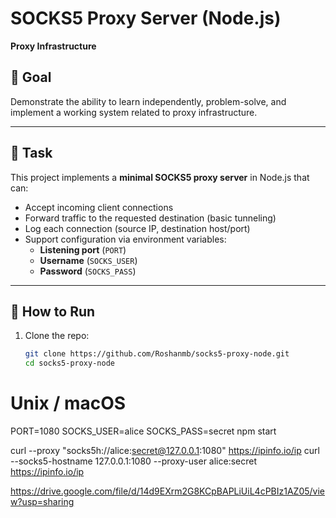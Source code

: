 # SOCKS5 Proxy Server (Node.js)

**Proxy Infrastructure**

## 🎯 Goal
Demonstrate the ability to learn independently, problem-solve, and implement a working system related to proxy infrastructure.

---

## 📝 Task
This project implements a **minimal SOCKS5 proxy server** in Node.js that can:

- Accept incoming client connections  
- Forward traffic to the requested destination (basic tunneling)  
- Log each connection (source IP, destination host/port)  
- Support configuration via environment variables:  
  - **Listening port** (`PORT`)  
  - **Username** (`SOCKS_USER`)  
  - **Password** (`SOCKS_PASS`)  

---

## 🚀 How to Run

1. Clone the repo:
   ```bash
   git clone https://github.com/Roshanmb/socks5-proxy-node.git
   cd socks5-proxy-node

# Unix / macOS
PORT=1080 SOCKS_USER=alice SOCKS_PASS=secret npm start

curl --proxy "socks5h://alice:secret@127.0.0.1:1080" https://ipinfo.io/ip
curl --socks5-hostname 127.0.0.1:1080 --proxy-user alice:secret https://ipinfo.io/ip

https://drive.google.com/file/d/14d9EXrm2G8KCpBAPLiUiL4cPBIz1AZ05/view?usp=sharing
